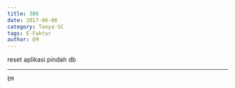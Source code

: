 ```yaml
---
title: 300
date: 2017-06-06
category: Tanya-SC
tags: E-Faktur
author: EM
---
```


reset aplikasi pindah db

---



`EM`
